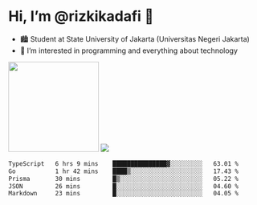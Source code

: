 # Hi, I’m @rizkikadafi 👋
- 🏙 Student at State University of Jakarta (Universitas Negeri Jakarta)
- 👀 I’m interested in programming and everything about technology
<img height="180em" src="https://github-readme-stats.vercel.app/api?username=rizkikadafi&show_icons=true&hide_border=true&&count_private=true&include_all_commits=true" />
<img src="https://github-readme-stats.vercel.app/api/top-langs/?username=rizkikadafi&show_icons=true&hide_border=true&&count_private=true&include_all_commits=true" />

<!--START_SECTION:waka-->

```txt
TypeScript   6 hrs 9 mins    ███████████████▓░░░░░░░░░   63.01 %
Go           1 hr 42 mins    ████▒░░░░░░░░░░░░░░░░░░░░   17.43 %
Prisma       30 mins         █▒░░░░░░░░░░░░░░░░░░░░░░░   05.22 %
JSON         26 mins         █░░░░░░░░░░░░░░░░░░░░░░░░   04.60 %
Markdown     23 mins         █░░░░░░░░░░░░░░░░░░░░░░░░   04.05 %
```

<!--END_SECTION:waka-->

<!---
rizkikadafi/rizkikadafi is a ✨ special ✨ repository because its `README.md` (this file) appears on your GitHub profile.
You can click the Preview link to take a look at your changes.
--->
